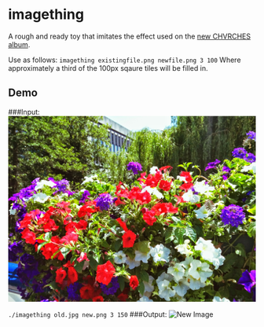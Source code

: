 imagething
==========

A rough and ready toy that imitates the effect used on the [new CHVRCHES album](https://en.wikipedia.org/wiki/Every_Open_Eye).

Use as follows:
`imagething existingfile.png newfile.png 3 100`
Where approximately a third of the 100px sqaure tiles will be filled in.

Demo
----
###Input:
![Old image](https://github.com/AWare/imagething/raw/master/old.jpg)

`./imagething old.jpg new.png 3 150`
###Output:
![New Image](https://github.com/AWare/imagething/raw/master/new.png)

